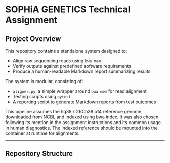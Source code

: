 # SOPHiA GENETICS Technical Assignment

## Project Overview

This repository contains a standalone system designed to:
- Align raw sequencing reads using `bwa mem`
- Verify outputs against predefined software requirements
- Produce a human-readable Markdown report summarizing results

The system is modular, consisting of:
- `aligner.py`: a simple wrapper around `bwa mem` for read alignment
- Testing scripts using `pytest`
- A reporting script to generate Markdown reports from test outcomes

This pipeline assumes the hg38 / GRCh38.p14 reference genome, downloaded from NCBI, and indexed using bwa index. It was also chosen following its mention in the assignment instructions and its common usage in human diagnostics. The indexed reference should be mounted into the container at runtime for alignments.


---

## Repository Structure

